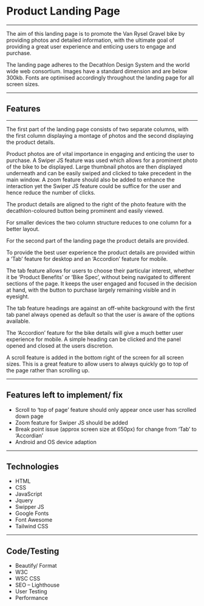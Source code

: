# Product Landing Page

---

The aim of this landing page is to promote the
Van Rysel Gravel bike by providing photos and
detailed information, with the ultimate goal of
providing a great user experience and enticing
users to engage and purchase.

The landing page adheres to the Decathlon Design
System and the world wide web consortium. Images
have a standard dimension and are below 300kb.
Fonts are optimised accordingly throughout the
landing page for all screen sizes. 

---

## Features

---

The first part of the landing page consists of two
separate columns, with the first column displaying
a montage of photos and the second displaying the
product details.

Product photos are of vital importance in engaging
and enticing the user to purchase. A Swiper JS
feature was used which allows for a prominent photo
of the bike to be displayed. Large thumbnail photos
are then displayed underneath and can be easily
swiped and clicked to take precedent in the main
window. A zoom feature should also be added to
enhance the interaction yet the Swiper JS feature
could be suffice for the user and hence reduce
the number of clicks.

The product details are aligned to the right of
the photo feature with the decathlon-coloured
button being prominent and easily viewed.

For smaller devices the two column structure
reduces to one column for a better layout.

For the second part of the landing page the
product details are provided.

To provide the best user experience the product
details are provided within a ‘Tab’ feature for
desktop and an ‘Accordion’ feature for mobile.

The tab feature allows for users to choose their
particular interest, whether it be
‘Product Benefits’ or ‘Bike Spec’, without being
navigated to different sections of the page. It
keeps the user engaged and focused in the decision
at hand, with the button to purchase largely
remaining visible and in eyesight.

The tab feature headings are against an off-white
background with the first tab panel always opened
as default so that the user is aware of the options
available.

The ‘Accordion’ feature for the bike details will
give a much better user experience for mobile.
A simple heading can be clicked and the panel opened
and closed at the users discretion.

A scroll feature is added in the bottom right of
the screen for all screen sizes. This is a great
feature to allow users to always quickly go to
top of the page rather than scrolling up.

---

## Features left to implement/ fix

- Scroll to ‘top of page’ feature should only appear
  once user has scrolled down page
- Zoom feature for Swiper JS should be added
- Break point issue (approx screen size at 650px)
  for change from ‘Tab’ to ‘Accordian’
- Android and OS device adaption

---

## Technologies

- HTML
- CSS
- JavaScript
- Jquery
- Swipper JS
- Google Fonts
- Font Awesome
- Tailwind CSS

---

## Code/Testing

- Beautify/ Format
- W3C
- WSC CSS
- SEO – Lighthouse
- User Testing
- Performance
